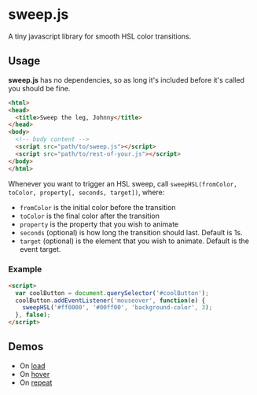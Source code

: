 sweep.js
=====

A tiny javascript library for smooth HSL color transitions.

## Usage

__sweep.js__ has no dependencies, so as long it's included before it's called you should be fine.

```html
<html>
<head>
  <title>Sweep the leg, Johnny</title>
</head>
<body>
  <!-- body content -->
  <script src="path/to/sweep.js"></script>
  <script src="path/to/rest-of-your.js"></script>
</body>
</html>
```

Whenever you want to trigger an HSL sweep, call `sweepHSL(fromColor, toColor, property[, seconds, target])`, where:

- `fromColor` is the initial color before the transition
- `toColor` is the final color after the transition
- `property` is the property that you wish to animate
- `seconds` (optional) is how long the transition should last. Default is 1s.
- `target` (optional) is the element that you wish to animate. Default is the event target.

### Example
```html
<script>
  var coolButton = document.querySelector('#coolButton');
  coolButton.addEventListener('mouseover', function(e) {
    sweepHSL('#ff0000', '#00ff00', 'background-color', 3);
  }, false);
</script>
```

## Demos
- On [load](#)
- On [hover](#)
- On [repeat](#)
